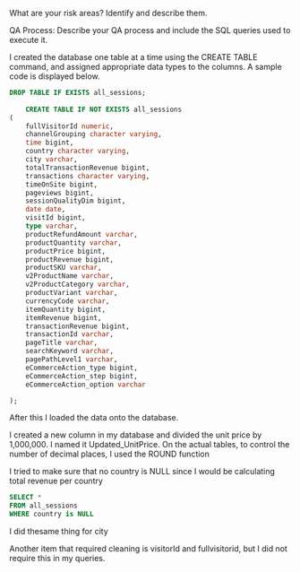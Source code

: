 What are your risk areas? Identify and describe them.



QA Process:
Describe your QA process and include the SQL queries used to execute it.

I created the database one table at a time using the CREATE TABLE command, and assigned appropriate data types to the columns. A sample code is displayed below.

```SQL
DROP TABLE IF EXISTS all_sessions;
	
	CREATE TABLE IF NOT EXISTS all_sessions
(
    fullVisitorId numeric,
    channelGrouping character varying,
    time bigint,
    country character varying,
    city varchar,
    totalTransactionRevenue bigint,
    transactions character varying,
    timeOnSite bigint,
    pageviews bigint,
    sessionQualityDim bigint,
    date date,
    visitId bigint,
    type varchar,
	productRefundAmount varchar,
	productQuantity varchar,
	productPrice bigint,
	productRevenue bigint,
	productSKU varchar,
	v2ProductName varchar,
	v2ProductCategory varchar,
	productVariant varchar,
	currencyCode varchar,
	itemQuantity bigint,
    itemRevenue bigint,
	transactionRevenue bigint,
	transactionId varchar,
	pageTitle varchar,
	searchKeyword varchar,
	pagePathLevel1 varchar,
	eCommerceAction_type bigint,
	eCommerceAction_step bigint,
	eCommerceAction_option varchar

);
```
After this I loaded the data onto the database.

I created a new column in my database and divided the unit price by 1,000,000. I named it Updated_UnitPrice.
On the actual tables, to control the number of decimal places, I used the ROUND function

I tried to make sure that no country is NULL since I would be calculating total revenue per country

```SQL
SELECT *
FROM all_sessions
WHERE country is NULL
```

I did thesame thing for city

Another item that required cleaning is visitorId and fullvisitorid, but I did not require this in my queries.
